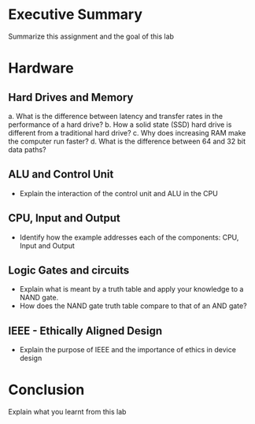 
# Executive Summary
Summarize this assignment and the goal of this lab

# Hardware
## Hard Drives and Memory
a. What is the difference between latency and transfer rates in the performance of a hard drive?
b. How a solid state (SSD) hard drive is different from a traditional hard drive?
c. Why does increasing RAM make the computer run faster?
d. What is the difference between 64 and 32 bit data paths?

## ALU and Control Unit
* Explain the interaction of the control unit and ALU in the CPU

## CPU, Input and Output
* Identify how the example addresses each of the components: CPU, Input and Output

## Logic Gates and circuits
* Explain what is meant by a truth table and apply your knowledge to a NAND gate.  
* How does the NAND gate truth table compare to that of an AND gate? 

## IEEE - Ethically Aligned Design
* Explain the purpose of IEEE and the importance of ethics in device design

# Conclusion
Explain what you learnt from this lab
